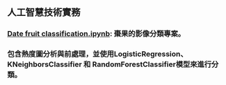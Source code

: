 ## 人工智慧技術實務
### **[Date fruit classification.ipynb](./Date%20fruit%20classification.ipynb)**: 棗果的影像分類專案。
### 包含熱度圖分析與前處理，並使用LogisticRegression、KNeighborsClassifier 和 RandomForestClassifier模型來進行分類。
